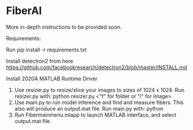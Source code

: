 # FiberAI


More in-depth instructions to be provided soon.

Requirements:

Run pip install -r requirements.txt

Install detectron2 from here https://github.com/facebookresearch/detectron2/blob/master/INSTALL.md

Install 2020A MATLAB Runtime Driver


1. Use resizer.py to resize/slice your images to sizes of 1024 x 1024. Run resizer.py with: python resizer.py <path of image or folder> <"f" for folder or "i" for image> <path of output directory>
2. Use main.py to run model inference and find and measure fibers. This also will produce an output.mat file. Run main.py with: python <path of image or folder> <path of output directory>
3. Run Fibermainmenu.mlapp to launch MATLAB interface, and select output.mat file.
